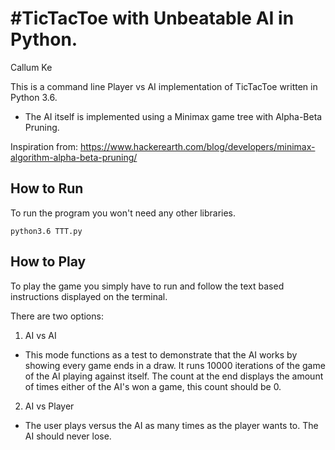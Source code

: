 #TicTacToe with Unbeatable AI in Python.
==============

Callum Ke

This is a command line Player vs AI implementation of TicTacToe written in Python 3.6.
- The AI itself is implemented using a Minimax game tree with Alpha-Beta Pruning.

Inspiration from: https://www.hackerearth.com/blog/developers/minimax-algorithm-alpha-beta-pruning/

How to Run
------------
To run the program you won't need any other libraries. 

	python3.6 TTT.py

How to Play
------------
  To play the game you simply have to run and follow the text based instructions displayed on the terminal.
  
  There are two options: 
  1. AI vs AI
  - This mode functions as a test to demonstrate that the AI works by showing every game ends in a draw. It runs 10000 iterations of the game of the AI playing against itself. The count at the end displays the amount of times either of the AI's won a game, this count should be 0.
  
  2. AI vs Player
  - The user plays versus the AI as many times as the player wants to. The AI should never lose.
